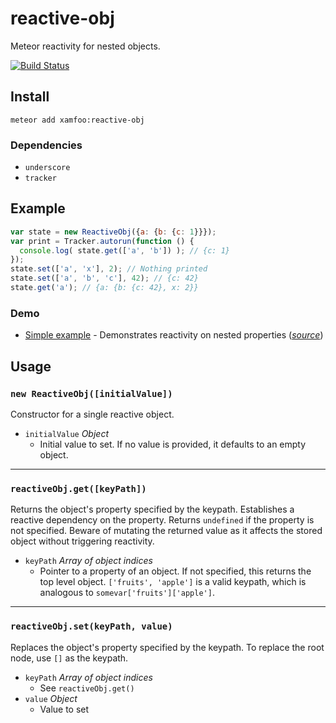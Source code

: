 # reactive-obj

Meteor reactivity for nested objects.

[![Build Status](https://travis-ci.org/xamfoo/reactive-obj.svg?branch=master)](https://travis-ci.org/xamfoo/reactive-obj)

## Install

    meteor add xamfoo:reactive-obj

### Dependencies

- `underscore`
- `tracker`

## Example

```javascript
var state = new ReactiveObj({a: {b: {c: 1}}});
var print = Tracker.autorun(function () {
  console.log( state.get(['a', 'b']) ); // {c: 1}
});
state.set(['a', 'x'], 2); // Nothing printed
state.set(['a', 'b', 'c'], 42); // {c: 42}
state.get('a'); // {a: {b: {c: 42}, x: 2}}
```

### Demo

- [Simple example](http://reactiveobj.meteor.com) - Demonstrates reactivity on nested properties ([*source*](examples/simple/))

## Usage

### `new ReactiveObj([initialValue])`

Constructor for a single reactive object.

- `initialValue` *Object*
  - Initial value to set. If no value is provided, it defaults to an empty
  object.

----

### `reactiveObj.get([keyPath])`

Returns the object's property specified by the keypath. Establishes a reactive
dependency on the property. Returns `undefined` if the property is not
specified. Beware of mutating the returned value as it affects the stored
object without triggering reactivity.

- `keyPath` *Array of object indices*
  - Pointer to a property of an object. If not specified, this returns the top
  level object. `['fruits', 'apple']` is a valid keypath, which is analogous to
  `somevar['fruits']['apple']`.

----

### `reactiveObj.set(keyPath, value)`

Replaces the object's property specified by the keypath. To replace the root
node, use `[]` as the keypath.

- `keyPath` *Array of object indices*
  - See `reactiveObj.get()`
- `value` *Object*
  - Value to set

